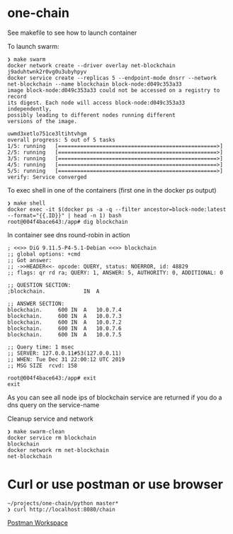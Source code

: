 # one-chain

See makefile to see how to launch container

To launch swarm:
```
❯ make swarm
docker network create --driver overlay net-blockchain
j9aduhtwnk2r0vg0u3ubyhpyv
docker service create --replicas 5 --endpoint-mode dnsrr --network net-blockchain --name blockchain block-node:d049c353a33
image block-node:d049c353a33 could not be accessed on a registry to record
its digest. Each node will access block-node:d049c353a33 independently,
possibly leading to different nodes running different
versions of the image.

uwmd3xetlo751ce3ltihtvhgm
overall progress: 5 out of 5 tasks
1/5: running   [==================================================>]
2/5: running   [==================================================>]
3/5: running   [==================================================>]
4/5: running   [==================================================>]
5/5: running   [==================================================>]
verify: Service converged
```
To exec shell in one of the containers (first one in the docker ps output)
```
❯ make shell
docker exec -it $(docker ps -a -q --filter ancestor=block-node:latest --format="{{.ID}}" | head -n 1) bash
root@004f4bace643:/app# dig blockchain
```
In container see dns round-robin in action
```
; <<>> DiG 9.11.5-P4-5.1-Debian <<>> blockchain
;; global options: +cmd
;; Got answer:
;; ->>HEADER<<- opcode: QUERY, status: NOERROR, id: 48829
;; flags: qr rd ra; QUERY: 1, ANSWER: 5, AUTHORITY: 0, ADDITIONAL: 0

;; QUESTION SECTION:
;blockchain.			IN	A

;; ANSWER SECTION:
blockchain.		600	IN	A	10.0.7.4
blockchain.		600	IN	A	10.0.7.3
blockchain.		600	IN	A	10.0.7.2
blockchain.		600	IN	A	10.0.7.6
blockchain.		600	IN	A	10.0.7.5

;; Query time: 1 msec
;; SERVER: 127.0.0.11#53(127.0.0.11)
;; WHEN: Tue Dec 31 22:00:12 UTC 2019
;; MSG SIZE  rcvd: 158

root@004f4bace643:/app# exit
exit
```
As you can see all node ips of blockchain service are returned if you do a dns query on the service-name

Cleanup service and network

```
❯ make swarm-clean
docker service rm blockchain
blockchain
docker network rm net-blockchain
net-blockchain
```

# Curl or use postman or use browser
```
~/projects/one-chain/python master*
❯ curl http://localhost:8080/chain
```

[Postman Workspace](https://app.getpostman.com/join-team?invite_code=30583f7d07d91ef4e362855e92dba978)
